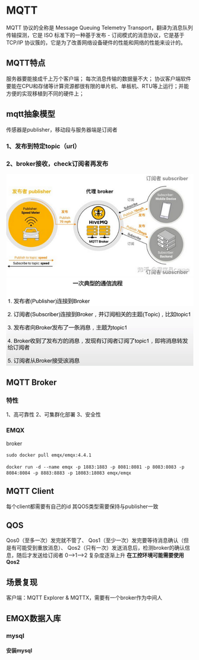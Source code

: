 # MQTT
MQTT 协议的全称是 Message Queuing Telemetry Transport，翻译为消息队列传输探测，它是 ISO 标准下的一种基于发布 - 订阅模式的消息协议，它是基于 TCP/IP 协议簇的，它是为了改善网络设备硬件的性能和网络的性能来设计的。


## MQTT特点
服务器要能接成千上万个客户端；
每次消息传输的数据量不大；
协议客户端软件要能在CPU和存储等计算资源都很有限的单片机、单板机、RTU等上运行；并能方便的实现移植到不同的硬件上；

## mqtt抽象模型
传感器是publisher，移动段与服务器端是订阅者
### 1、发布到特定topic（url）
### 2、broker接收，check订阅者再发布
![](assets/MQTT-5f53a12e.png)
![](assets/MQTT-2051d878.png)

## MQTT Broker
### 特性
1、高可靠性
2、可集群化部署
3、安全性
### EMQX
broker
```
sudo docker pull emqx/emqx:4.4.1

docker run -d --name emqx -p 1883:1883 -p 8081:8081 -p 8083:8083 -p 8084:8084 -p 8883:8883 -p 18083:18083 emqx/emqx
```

## MQTT Client
每个client都需要有自己的id
其QOS类型需要保持与publisher一致

## QOS
Qos0（至多一次）发完就不管了、
Qos1（至少一次）发完要等待消息确认（但是有可能受到重放消息）、
Qos2（只有一次）发送消息后，检测broker的确认信息，随后才发送给订阅者
0-->1-->2 复杂度逐渐上升
**在工控环境可能需要使用Qos2**

## 场景复现
客户端：MQTT Explorer & MQTTX，需要有一个broker作为中间人

## EMQX数据入库
### mysql
#### 安装mysql
